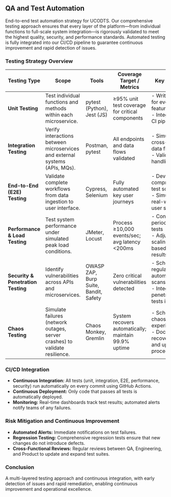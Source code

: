 ## QA and Test Automation
End-to-end test automation strategy for UCODTS. Our comprehensive testing approach ensures that every layer of the platform—from individual functions to full-scale system integration—is rigorously validated to meet the highest quality, security, and performance standards. Automated testing is fully integrated into our CI/CD pipeline to guarantee continuous improvement and rapid detection of issues.

### Testing Strategy Overview

| **Testing Type**           | **Scope**                                                                       | **Tools**                     | **Coverage Target / Metrics**                         | **Key Actions**                                                                     | **Risk Mitigation / Notes**                                          |
|----------------------------|---------------------------------------------------------------------------------|-------------------------------|-------------------------------------------------------|-------------------------------------------------------------------------------------|----------------------------------------------------------------------|
| **Unit Testing**           | Test individual functions and methods within each microservice.               | pytest (Python), Jest (JS)    | ≥95% unit test coverage for critical components       | - Write tests for every new feature<br>- Integrate into CI pipeline                  | Ensures early detection of bugs; run on every commit.                |
| **Integration Testing**    | Verify interactions between microservices and external systems (APIs, MQs).     | Postman, pytest               | All endpoints and data flows validated                | - Simulate cross-service data flows<br>- Validate error handling                     | Confirms reliable communication between components.                  |
| **End-to-End (E2E) Testing**| Validate complete workflows from data ingestion to user interface.              | Cypress, Selenium             | Fully automated key user journeys                     | - Develop comprehensive test scripts<br>- Simulate real-world user scenarios         | Confirms overall system functionality and user experience.           |
| **Performance & Load Testing** | Test system performance under simulated peak load conditions.             | JMeter, Locust                | Process ≥10,000 events/sec; avg latency <200ms          | - Conduct periodic stress tests<br>- Adjust auto-scaling policies based on results      | Identifies performance bottlenecks; informs infrastructure scaling.   |
| **Security & Penetration Testing** | Identify vulnerabilities across APIs and microservices.              | OWASP ZAP, Burp Suite, Bandit, Safety | Zero critical vulnerabilities detected           | - Schedule regular automated scans<br>- Integrate penetration tests in CI/CD          | Ensures system meets stringent security requirements.                |
| **Chaos Testing**          | Simulate failures (network outages, server crashes) to validate resilience.     | Chaos Monkey, Gremlin         | System recovers automatically; maintain 99.9% uptime    | - Schedule chaos experiments<br>- Document recovery times and update procedures        | Validates disaster recovery and fault tolerance.                     |

### CI/CD Integration
- **Continuous Integration:** All tests (unit, integration, E2E, performance, security) run automatically on every commit using GitHub Actions.
- **Continuous Deployment:** Only code that passes all tests is automatically deployed.
- **Monitoring:** Real-time dashboards track test results; automated alerts notify teams of any failures.

### Risk Mitigation and Continuous Improvement
- **Automated Alerts:** Immediate notifications on test failures.
- **Regression Testing:** Comprehensive regression tests ensure that new changes do not introduce defects.
- **Cross-Functional Reviews:** Regular reviews between QA, Engineering, and Product to update and expand test suites.

### Conclusion
A multi-layered testing approach and continuous integration, with early detection of issues and rapid remediation, enabling continuous improvement and operational excellence.
